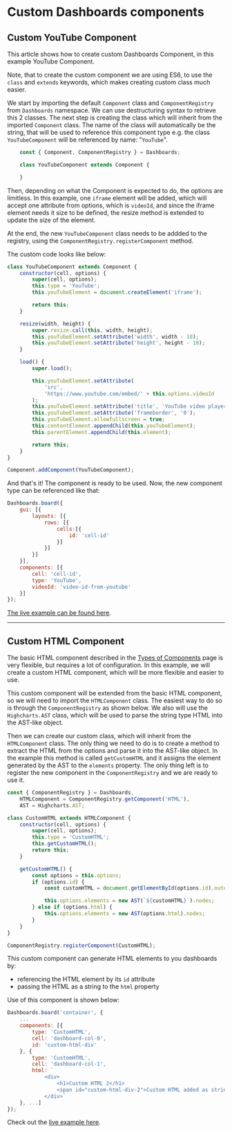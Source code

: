 Custom Dashboards components
===

## Custom YouTube Component
This article shows how to create custom Dashboards Component, in this example YouTube Component.

Note, that to create the custom component we are using ES6, to use the `class` and `extends` keywords, which makes creating custom class much easier.

We start by importing the default `Component` class and `ComponentRegistry` from `Dashboards` namespace. We can use destructuring syntax to retrieve this 2 classes. The next step is creating the class which will inherit from the imported `Component` class.
The name of the class will automatically be the string, that will be used to reference this component type e.g. the class `YouTubeComponent` will be referenced by name: "`YouTube`".

```js
    const { Component, ComponentRegistry } = Dashboards;

    class YouTubeComponent extends Component {

    }
```

Then, depending on what the Component is expected to do, the options are limitless. In this example, one `iframe` element will be added, which will accept one attribute from options, which is `videoId`, and since the iframe element needs it size to be defined, the resize method is extended to update the size of the element.

At the end, the new `YouTubeComponent` class needs to be addded to the registry, using the `ComponentRegistry.registerComponent` method.

The custom code looks like below:

```js
class YouTubeComponent extends Component {
    constructor(cell, options) {
        super(cell, options);
        this.type = 'YouTube';
        this.youTubeElement = document.createElement('iframe');

        return this;
    }

    resize(width, height) {
        super.resize.call(this, width, height);
        this.youTubeElement.setAttribute('width', width - 10);
        this.youTubeElement.setAttribute('height', height - 10);
    }

    load() {
        super.load();

        this.youTubeElement.setAttribute(
            'src',
            'https://www.youtube.com/embed/' + this.options.videoId
        );
        this.youTubeElement.setAttribute('title', 'YouTube video player');
        this.youTubeElement.setAttribute('frameborder', '0');
        this.youTubeElement.allowfullscreen = true;
        this.contentElement.appendChild(this.youTubeElement);
        this.parentElement.appendChild(this.element);

        return this;
    }
}

Component.addComponent(YouTubeComponent);
```

And that's it! The component is ready to be used. Now, the new component type can be referenced like that:

```js
Dashboards.board({
    gui: [{
        layouts: [{
            rows: [{
                cells:[{
                    id: 'cell-id'
                }]
            }]
        }]
    }],
    components: [{
        cell: 'cell-id',
        type: 'YouTube',
        videoId: 'video-id-from-youtube'
    }]
});
```
[The live example can be found here](https://jsfiddle.net/gh/get/library/pure/highcharts/highcharts/samples/dashboards/demos/custom-component).

---
## Custom HTML Component
The basic HTML component described in the [Types of Components](https://www.highcharts.com/docs/chart-and-series-types/dashboards/types-of-components) page is very flexible, but requires a lot of configuration. In this example, we will create a custom HTML component, which will be more flexible and easier to use.

This custom component will be extended from the basic HTML component, so we will need to import the `HTMLComponent` class. The easiest way to do so is through the `ComponentRegistry` as shown below. We also will use the `Highcharts.AST` class, which will be used to parse the string type HTML into the AST-like object.

Then we can create our custom class, which will inherit from the `HTMLComponent` class. The only thing we need to do is to create a method to extract the HTML from the options and parse it into the AST-like object. In the example this method is called `getCustomHTML` and it assigns the element generated by the AST to the `elements` property. The only thing left is to register the new component in the `ComponentRegistry` and we are ready to use it.

```js
const { ComponentRegistry } = Dashboards,
    HTMLComponent = ComponentRegistry.getComponent('HTML'),
    AST = Highcharts.AST;

class CustomHTML extends HTMLComponent {
    constructor(cell, options) {
        super(cell, options);
        this.type = 'CustomHTML';
        this.getCustomHTML();
        return this;
    }

    getCustomHTML() {
        const options = this.options;
        if (options.id) {
            const customHTML = document.getElementById(options.id).outerHTML;

            this.options.elements = new AST(`${customHTML}`).nodes;
        } else if (options.html) {
            this.options.elements = new AST(options.html).nodes;
        }
    }
}

ComponentRegistry.registerComponent(CustomHTML);
```

This custom component can generate HTML elements to you dashboards by:
- referencing the HTML element by its `id` attribute
- passing the HTML as a string to the `html` property

Use of this component is shown below:

```js
Dashboards.board('container', {
    ...
    components: [{
        type: 'CustomHTML',
        cell: 'dashboard-col-0',
        id: 'custom-html-div'
    }, {
        type: 'CustomHTML',
        cell: 'dashboard-col-1',
        html: `
            <div>
                <h1>Custom HTML 2</h1>
                <span id="custom-html-div-2">Custom HTML added as string </span>
            </div>`
    }, ...]
});
```
Check out the [live example here](https://jsfiddle.net/gh/get/library/pure/highcharts/highcharts/samples/dashboards/demos/custom-html-component).